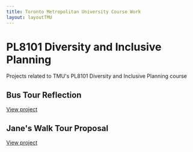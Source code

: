 ```yaml
---
title: Toronto Metropolitan University Course Work
layout: layoutTMU
---
```

# PL8101 Diversity and Inclusive Planning
Projects related to TMU's PL8101 Diversity and Inclusive Planning course

## Bus Tour Reflection
[View project](/bustourreflection.html)

## Jane's Walk Tour Proposal
[View project](/janeswalktour)
